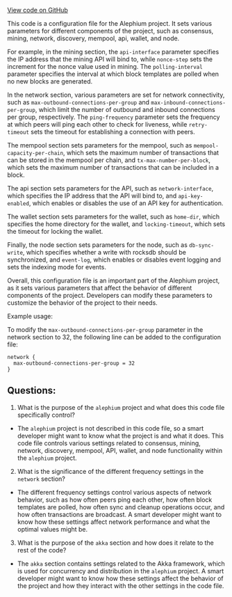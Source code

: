 [View code on GitHub](https://github.com/alephium/alephium/flow/src/main/resources/system_prod.conf.tmpl)

This code is a configuration file for the Alephium project. It sets various parameters for different components of the project, such as consensus, mining, network, discovery, mempool, api, wallet, and node. 

For example, in the mining section, the `api-interface` parameter specifies the IP address that the mining API will bind to, while `nonce-step` sets the increment for the nonce value used in mining. The `polling-interval` parameter specifies the interval at which block templates are polled when no new blocks are generated. 

In the network section, various parameters are set for network connectivity, such as `max-outbound-connections-per-group` and `max-inbound-connections-per-group`, which limit the number of outbound and inbound connections per group, respectively. The `ping-frequency` parameter sets the frequency at which peers will ping each other to check for liveness, while `retry-timeout` sets the timeout for establishing a connection with peers. 

The mempool section sets parameters for the mempool, such as `mempool-capacity-per-chain`, which sets the maximum number of transactions that can be stored in the mempool per chain, and `tx-max-number-per-block`, which sets the maximum number of transactions that can be included in a block. 

The api section sets parameters for the API, such as `network-interface`, which specifies the IP address that the API will bind to, and `api-key-enabled`, which enables or disables the use of an API key for authentication. 

The wallet section sets parameters for the wallet, such as `home-dir`, which specifies the home directory for the wallet, and `locking-timeout`, which sets the timeout for locking the wallet. 

Finally, the node section sets parameters for the node, such as `db-sync-write`, which specifies whether a write with rocksdb should be synchronized, and `event-log`, which enables or disables event logging and sets the indexing mode for events. 

Overall, this configuration file is an important part of the Alephium project, as it sets various parameters that affect the behavior of different components of the project. Developers can modify these parameters to customize the behavior of the project to their needs. 

Example usage:

To modify the `max-outbound-connections-per-group` parameter in the network section to 32, the following line can be added to the configuration file:

```
network {
  max-outbound-connections-per-group = 32
}
```
## Questions: 
 1. What is the purpose of the `alephium` project and what does this code file specifically control?
- The `alephium` project is not described in this code file, so a smart developer might want to know what the project is and what it does. This code file controls various settings related to consensus, mining, network, discovery, mempool, API, wallet, and node functionality within the `alephium` project.

2. What is the significance of the different frequency settings in the `network` section?
- The different frequency settings control various aspects of network behavior, such as how often peers ping each other, how often block templates are polled, how often sync and cleanup operations occur, and how often transactions are broadcast. A smart developer might want to know how these settings affect network performance and what the optimal values might be.

3. What is the purpose of the `akka` section and how does it relate to the rest of the code?
- The `akka` section contains settings related to the Akka framework, which is used for concurrency and distribution in the `alephium` project. A smart developer might want to know how these settings affect the behavior of the project and how they interact with the other settings in the code file.